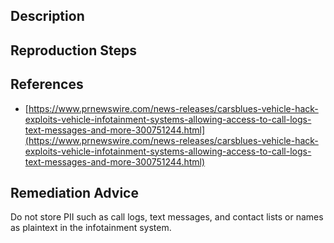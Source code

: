 ## Description


## Reproduction Steps


## References

- [https://www.prnewswire.com/news-releases/carsblues-vehicle-hack-exploits-vehicle-infotainment-systems-allowing-access-to-call-logs-text-messages-and-more-300751244.html](https://www.prnewswire.com/news-releases/carsblues-vehicle-hack-exploits-vehicle-infotainment-systems-allowing-access-to-call-logs-text-messages-and-more-300751244.html)


## Remediation Advice

Do not store PII such as call logs, text messages, and contact lists or names as plaintext in the infotainment system.

